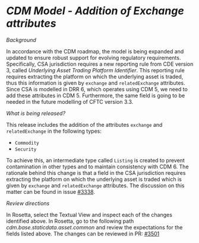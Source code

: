 # _CDM Model - Addition of Exchange attributes_

_Background_

In accordance with the CDM roadmap, the model is being expanded and updated to ensure robust support for evolving regulatory requirements. Specifically, CSA jurisdiction requires a new reporting rule from CDE version 3, called _Underlying Asset Trading Platform Identifier_. This reporting rule requires extracting the platform on which the underlying asset is traded, thus this information is given by `exchange` and `relatedExchange` attributes. Since CSA is modelled in DRR 6, which operates using CDM 5, we need to add these attributes in CDM 5. Furthermore, the same field is going to be needed in the future modelling of CFTC version 3.3.

_What is being released?_

This release includes the addition of the attributes `exchange` and `relatedExchange` in the following types:
- `Commodity`
- `Security`

To achieve this, an intermediate type called `Listing` is created to prevent contamination in other types and to maintain consistency with CDM 6. The rationale behind this change is that a field in the CSA jurisdiction requires extracting the platform on which the underlying asset is traded which is given by `exchange` and `relatedExchange` attributes. The discussion on this matter can be found in issue [#3338](https://github.com/finos/common-domain-model/issues/3338).

_Review directions_

In Rosetta, select the Textual View and inspect each of the changes identified above.
In Rosetta, go to the following path _cdm.base.staticdata.asset.common_ and review the expectations for the fields listed above.
The changes can be reviewed in PR: [#3501](https://github.com/finos/common-domain-model/pull/3518)
